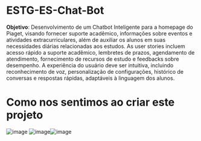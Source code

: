 # ESTG-ES-Chat-Bot

**Objetivo**: Desenvolvimento de um Chatbot Inteligente para a homepage do Piaget, visando fornecer suporte acadêmico, informações sobre eventos e atividades extracurriculares, além de auxiliar os alunos em suas necessidades diárias relacionadas aos estudos. As user stories incluem acesso rápido a suporte acadêmico, lembretes de prazos, agendamento de atendimento, fornecimento de recursos de estudo e feedbacks sobre desempenho. A experiência do usuário deve ser intuitiva, incluindo reconhecimento de voz, personalização de configurações, histórico de conversas e respostas rápidas, adaptáveis à linguagem dos alunos.

# Como nos sentimos ao criar este projeto
![image](https://github.com/Afonso295/ESTG-ES-Chat-Bot/assets/152220916/b2ba2552-905e-493b-a868-e45776726dee) ![image](https://github.com/Afonso295/ESTG-ES-Chat-Bot/assets/152220916/06410307-0a13-407a-834a-43f139ff044f)![image](https://github.com/Afonso295/ESTG-ES-Chat-Bot/assets/152220916/11cce350-44ea-40d3-b9c7-ec04c3fcdea6)



